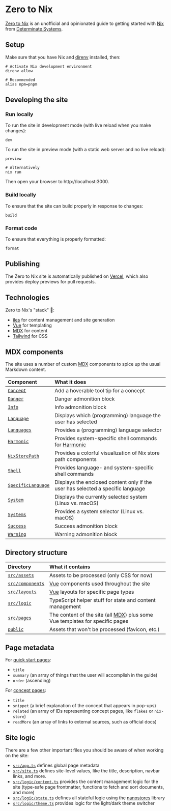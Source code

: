 # Zero to Nix

[Zero to Nix][site] is an unofficial and opinionated guide to getting started with [Nix] from [Determinate Systems][detsys].

## Setup

Make sure that you have Nix and [direnv] installed, then:

```shell
# Activate Nix development environment
direnv allow

# Recommended
alias npm=pnpm
```

## Developing the site

### Run locally

To run the site in development mode (with live reload when you make changes):

```shell
dev
```

To run the site in preview mode (with a static web server and no live reload):

```shell
preview

# Alternatively
nix run
```

Then open your browser to http://localhost:3000.

### Build locally

To ensure that the site can build properly in response to changes:

```shell
build
```

### Format code

To ensure that everything is properly formatted:

```shell
format
```

## Publishing

The Zero to Nix site is automatically published on [Vercel], which also provides deploy previews for pull requests.

## Technologies

Zero to Nix's "stack" 🥞:

- [îles][iles] for content management and site generation
- [Vue] for templating
- [MDX] for content
- [Tailwind] for CSS

## MDX components

The site uses a number of custom [MDX] components to spice up the usual Markdown content.

| Component                                                                | What it does                                                                    |
| :----------------------------------------------------------------------- | :------------------------------------------------------------------------------ |
| [`Concept`](./src/components/mdx/concepts/Concept.vue)                   | Add a hoverable tool tip for a concept                                          |
| [`Danger`](./src/components/mdx/admonitions/Danger.vue)                  | Danger admonition block                                                         |
| [`Info`](./src/components/mdx/admonitions/Info.vue)                      | Info admonition block                                                           |
| [`Language`](./src/components/mdx/stateful/Language.vue)                 | Displays which (programming) language the user has selected                     |
| [`Languages`](./src/components/mdx/stateful/Languages.vue)               | Provides a (programming) language selector                                      |
| [`Harmonic`](./src/components/mdx/code/Harmonic.vue)                     | Provides system-specific shell commands for [Harmonic]                          |
| [`NixStorePath`](./src/components/concepts/NixStorePath.vue)             | Provides a colorful visualization of Nix store path components                  |
| [`Shell`](./src/components/code/Shell.vue)                               | Provides language- and system-specific shell commands                           |
| [`SpecificLanguage`](./src/components/mdx/stateful/SpecificLanguage.vue) | Displays the enclosed content only if the user has selected a specific language |
| [`System`](./src/components/mdx/stateful/System.vue)                     | Displays the currently selected system (Linux vs. macOS)                        |
| [`Systems`](./src/components/stateful/Systems.vue)                       | Provides a system selector (Linux vs. macOS)                                    |
| [`Success`](./src/components/mdx/admonitions/Success.vue)                | Success admonition block                                                        |
| [`Warning`](./src/components/mdx/admonitions/Warning.vue)                | Warning admonition block                                                        |

## Directory structure

| Directory                             | What it contains                                                               |
| :------------------------------------ | :----------------------------------------------------------------------------- |
| [`src/assets`](./src/assets/)         | Assets to be processed (only CSS for now)                                      |
| [`src/components`](./src/components/) | [Vue] components used throughout the site                                      |
| [`src/layouts`](./src/layouts/)       | [Vue] layouts for specific page types                                          |
| [`src/logic`](./src/logic/)           | TypeScript helper stuff for state and content management                       |
| [`src/pages`](./src/pages/)           | The content of the site (all [MDX]) plus some Vue templates for specific pages |
| [`public`](./public/)                 | Assets that won't be processed (favicon, etc.)                                 |

## Page metadata

For [quick start pages](./src/pages/start/):

- `title`
- `summary` (an array of things that the user will accomplish in the guide)
- `order` (ascending)

For [concept pages](./src/pages/concepts/):

- `title`
- `snippet` (a brief explanation of the concept that appears in pop-ups)
- `related` (an array of IDs representing concept pages, like `flakes` or `nix-store`)
- `readMore` (an array of links to external sources, such as official docs)

## Site logic

There are a few other important files you should be aware of when working on the site:

- [`src/app.ts`](./src/app.ts) defines global page metadata
- [`src/site.ts`](./src/site.ts) defines site-level values, like the title, description, navbar links, and more.
- [`src/logic/content.ts`](./src/logic/content.ts) provides the content management logic for the site (type-safe page frontmatter, functions to fetch and sort documents, and more)
- [`src/logic/state.ts`](./src/logic/state.ts) defines all stateful logic using the [nanostores] library
- [`src/logic/theme.ts`](./src/logic/theme.ts) provides logic for the light/dark theme switcher

[detsys]: https://determinate.systems
[direnv]: https://direnv.net
[harmonic]: https://github.com/DeterminateSystems/harmonic
[iles]: https://github.com/elMassimo/iles
[mdx]: https://mdxjs.com
[nanostores]: https://github.com/nanostores/nanostores
[nix]: https://nixos.org
[site]: https://zero-to-nix.vercel.app
[tailwind]: https://tailwindcss.com
[vercel]: https://vercel.com
[vue]: https://vuejs.org
